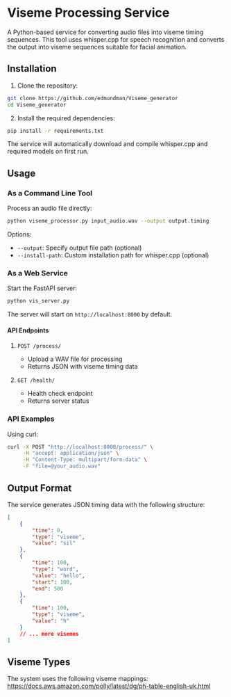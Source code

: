 # Viseme Processing Service

A Python-based service for converting audio files into viseme timing sequences. This tool uses whisper.cpp for speech recognition and converts the output into viseme sequences suitable for facial animation.

## Installation

1. Clone the repository:
```bash
git clone https://github.com/edmundman/Viseme_generator
cd Viseme_generator
```
2. Install the required dependencies:
```bash
pip install -r requirements.txt
```
The service will automatically download and compile whisper.cpp and required models on first run.

## Usage

### As a Command Line Tool

Process an audio file directly:

```bash
python viseme_processor.py input_audio.wav --output output.timing
```

Options:
- `--output`: Specify output file path (optional)
- `--install-path`: Custom installation path for whisper.cpp (optional)

### As a Web Service

Start the FastAPI server:

```bash
python vis_server.py
```

The server will start on `http://localhost:8000` by default.

#### API Endpoints

1. `POST /process/`
   - Upload a WAV file for processing
   - Returns JSON with viseme timing data

2. `GET /health/`
   - Health check endpoint
   - Returns server status

### API Examples

Using curl:
```bash
curl -X POST "http://localhost:8000/process/" \
     -H "accept: application/json" \
     -H "Content-Type: multipart/form-data" \
     -F "file=@your_audio.wav"
```

## Output Format

The service generates JSON timing data with the following structure:

```json
[
    {
        "time": 0,
        "type": "viseme",
        "value": "sil"
    },
    {
        "time": 100,
        "type": "word",
        "value": "hello",
        "start": 100,
        "end": 500
    },
    {
        "time": 100,
        "type": "viseme",
        "value": "h"
    }
    // ... more visemes
]
```

## Viseme Types

The system uses the following viseme mappings:
https://docs.aws.amazon.com/polly/latest/dg/ph-table-english-uk.html

#
